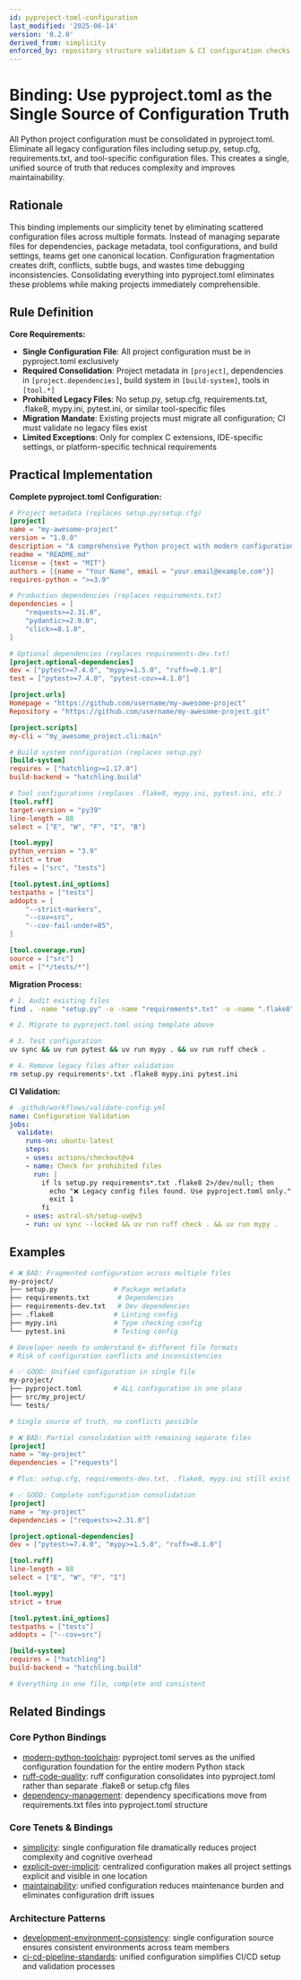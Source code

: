 ```yaml
---
id: pyproject-toml-configuration
last_modified: '2025-06-14'
version: '0.2.0'
derived_from: simplicity
enforced_by: repository structure validation & CI configuration checks
---
```


# Binding: Use pyproject.toml as the Single Source of Configuration Truth

All Python project configuration must be consolidated in pyproject.toml. Eliminate all legacy configuration files including setup.py, setup.cfg, requirements.txt, and tool-specific configuration files. This creates a single, unified source of truth that reduces complexity and improves maintainability.

## Rationale

This binding implements our simplicity tenet by eliminating scattered configuration files across multiple formats. Instead of managing separate files for dependencies, package metadata, tool configurations, and build settings, teams get one canonical location. Configuration fragmentation creates drift, conflicts, subtle bugs, and wastes time debugging inconsistencies. Consolidating everything into pyproject.toml eliminates these problems while making projects immediately comprehensible.

## Rule Definition

**Core Requirements:**

- **Single Configuration File**: All project configuration must be in pyproject.toml exclusively
- **Required Consolidation**: Project metadata in `[project]`, dependencies in `[project.dependencies]`, build system in `[build-system]`, tools in `[tool.*]`
- **Prohibited Legacy Files**: No setup.py, setup.cfg, requirements.txt, .flake8, mypy.ini, pytest.ini, or similar tool-specific files
- **Migration Mandate**: Existing projects must migrate all configuration; CI must validate no legacy files exist
- **Limited Exceptions**: Only for complex C extensions, IDE-specific settings, or platform-specific technical requirements

## Practical Implementation

**Complete pyproject.toml Configuration:**

```toml
# Project metadata (replaces setup.py/setup.cfg)
[project]
name = "my-awesome-project"
version = "1.0.0"
description = "A comprehensive Python project with modern configuration"
readme = "README.md"
license = {text = "MIT"}
authors = [{name = "Your Name", email = "your.email@example.com"}]
requires-python = ">=3.9"

# Production dependencies (replaces requirements.txt)
dependencies = [
    "requests>=2.31.0",
    "pydantic>=2.0.0",
    "click>=8.1.0",
]

# Optional dependencies (replaces requirements-dev.txt)
[project.optional-dependencies]
dev = ["pytest>=7.4.0", "mypy>=1.5.0", "ruff>=0.1.0"]
test = ["pytest>=7.4.0", "pytest-cov>=4.1.0"]

[project.urls]
Homepage = "https://github.com/username/my-awesome-project"
Repository = "https://github.com/username/my-awesome-project.git"

[project.scripts]
my-cli = "my_awesome_project.cli:main"

# Build system configuration (replaces setup.py)
[build-system]
requires = ["hatchling>=1.17.0"]
build-backend = "hatchling.build"

# Tool configurations (replaces .flake8, mypy.ini, pytest.ini, etc.)
[tool.ruff]
target-version = "py39"
line-length = 88
select = ["E", "W", "F", "I", "B"]

[tool.mypy]
python_version = "3.9"
strict = true
files = ["src", "tests"]

[tool.pytest.ini_options]
testpaths = ["tests"]
addopts = [
    "--strict-markers",
    "--cov=src",
    "--cov-fail-under=85",
]

[tool.coverage.run]
source = ["src"]
omit = ["*/tests/*"]
```

**Migration Process:**

```bash
# 1. Audit existing files
find . -name "setup.py" -o -name "requirements*.txt" -o -name ".flake8"

# 2. Migrate to pyproject.toml using template above

# 3. Test configuration
uv sync && uv run pytest && uv run mypy . && uv run ruff check .

# 4. Remove legacy files after validation
rm setup.py requirements*.txt .flake8 mypy.ini pytest.ini
```

**CI Validation:**

```yaml
# .github/workflows/validate-config.yml
name: Configuration Validation
jobs:
  validate:
    runs-on: ubuntu-latest
    steps:
    - uses: actions/checkout@v4
    - name: Check for prohibited files
      run: |
        if ls setup.py requirements*.txt .flake8 2>/dev/null; then
          echo "❌ Legacy config files found. Use pyproject.toml only."
          exit 1
        fi
    - uses: astral-sh/setup-uv@v3
    - run: uv sync --locked && uv run ruff check . && uv run mypy .
```

## Examples

```bash
# ❌ BAD: Fragmented configuration across multiple files
my-project/
├── setup.py              # Package metadata
├── requirements.txt       # Dependencies
├── requirements-dev.txt   # Dev dependencies
├── .flake8               # Linting config
├── mypy.ini              # Type checking config
└── pytest.ini            # Testing config

# Developer needs to understand 6+ different file formats
# Risk of configuration conflicts and inconsistencies
```

```bash
# ✅ GOOD: Unified configuration in single file
my-project/
├── pyproject.toml        # ALL configuration in one place
├── src/my_project/
└── tests/

# Single source of truth, no conflicts possible
```

```toml
# ❌ BAD: Partial consolidation with remaining separate files
[project]
name = "my-project"
dependencies = ["requests"]

# Plus: setup.cfg, requirements-dev.txt, .flake8, mypy.ini still exist
```

```toml
# ✅ GOOD: Complete configuration consolidation
[project]
name = "my-project"
dependencies = ["requests>=2.31.0"]

[project.optional-dependencies]
dev = ["pytest>=7.4.0", "mypy>=1.5.0", "ruff>=0.1.0"]

[tool.ruff]
line-length = 88
select = ["E", "W", "F", "I"]

[tool.mypy]
strict = true

[tool.pytest.ini_options]
testpaths = ["tests"]
addopts = ["--cov=src"]

[build-system]
requires = ["hatchling"]
build-backend = "hatchling.build"

# Everything in one file, complete and consistent
```

## Related Bindings

### Core Python Bindings
- [modern-python-toolchain](../../docs/bindings/categories/python/modern-python-toolchain.md): pyproject.toml serves as the unified configuration foundation for the entire modern Python stack
- [ruff-code-quality](../../docs/bindings/categories/python/ruff-code-quality.md): ruff configuration consolidates into pyproject.toml rather than separate .flake8 or setup.cfg files
- [dependency-management](../../docs/bindings/categories/python/dependency-management.md): dependency specifications move from requirements.txt files into pyproject.toml structure

### Core Tenets & Bindings
- [simplicity](../../../tenets/simplicity.md): single configuration file dramatically reduces project complexity and cognitive overhead
- [explicit-over-implicit](../../../tenets/explicit-over-implicit.md): centralized configuration makes all project settings explicit and visible in one location
- [maintainability](../../../tenets/maintainability.md): unified configuration reduces maintenance burden and eliminates configuration drift issues

### Architecture Patterns
- [development-environment-consistency](../../core/development-environment-consistency.md): single configuration source ensures consistent environments across team members
- [ci-cd-pipeline-standards](../../core/ci-cd-pipeline-standards.md): unified configuration simplifies CI/CD setup and validation processes
